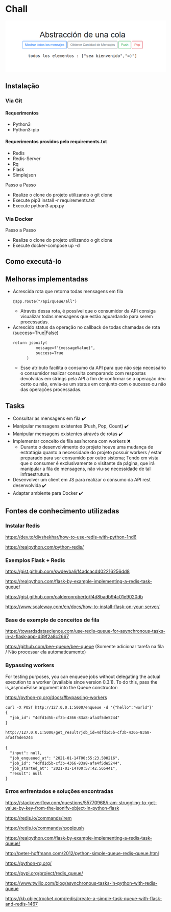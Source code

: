 # Chall

![alt text](https://github.com/bminossi/FlaskRedis/blob/main/fotodepresentacion.png?raw=true)


## Instalação
### Via Git
#### Requerimentos
- Python3
- Python3-pip

#### Requerimentos providos pelo requirements.txt
- Redis
- Redis-Server
- Rq
- Flask
- Simplejson

Passo a Passo
- Realize o clone do projeto utilizando o git clone
- Execute pip3 install -r requirements.txt
- Execute python3 app.py

### Via Docker
Passo a Passo
- Realize o clone do projeto utilizando o git clone
- Execute docker-compose up -d

## Como executá-lo

## Melhoras implementadas
- Acrescida rota que retorna todas mensagens em fila
  ``` 
  @app.route("/api/queue/all") 
  ```
  - Através dessa rota, é possível que o consumidor da API consiga visualizar todas mensagens que estão aguardando para serem processadas.
- Acrescido status da operação no callback de todas chamadas de rota (success=True|False)
  ```
  return jsonify(
            message=f"{messageValue}",
            success=True
        )
  ```
   - Esse atributo facilita o consumo da API para que não seja necessário o consumidor realizar consulta comparando com respostas devolvidas em strings pela API a fim de confirmar se a operação deu certo ou não, envia-se um status em conjunto com o sucesso ou não das operações processadas.
## Tasks
- Consultar as mensagens em fila :heavy_check_mark:
- Manipular mensagens existentes (Push, Pop, Count) :heavy_check_mark:
- Manipular mensagens existentes através de rotas :heavy_check_mark:
- Implementar conceito de fila assíncrona com workers :x:
  - Durante o desenvolvimento do projeto houve uma mudança de estratágia quanto a necessidade do projeto possuir workers / estar preparado para ser consumido por outro sistema; Tendo em vista que o consumer é exclusivamente o visitante da página, que irá manipular a fila de mensagens, não viu-se necessidade de tal infraestrutura. 
- Desenvolver um client em JS para realizar o consumo da API rest desenvolvida :heavy_check_mark:
- Adaptar ambiente para Docker :heavy_check_mark:


## Fontes de conhecimento utilizadas
### Instalar Redis

https://dev.to/divshekhar/how-to-use-redis-with-python-1nd6

https://realpython.com/python-redis/

### Exemplos Flask + Redis

https://gist.github.com/swdevbali/f4adcacd402216256dd8

https://realpython.com/flask-by-example-implementing-a-redis-task-queue/

https://gist.github.com/calderonroberto/f4d8badb94c01e9020db

https://www.scaleway.com/en/docs/how-to-install-flask-on-your-server/


### Base de exemplo de conceitos de fila

https://towardsdatascience.com/use-redis-queue-for-asynchronous-tasks-in-a-flask-app-d39f2a8c2667

https://github.com/bee-queue/bee-queue (Somente adicionar tarefa na fila / Não processar ela automaticamente)

### Bypassing workers

For testing purposes, you can enqueue jobs without delegating the actual execution to a worker (available since version 0.3.1). To do this, pass the is_async=False argument into the Queue constructor:

https://python-rq.org/docs/#bypassing-workers

```
curl -X POST http://127.0.0.1:5000/enqueue -d '{"hello":"world"}'
{
  "job_id": "4dfd1d5b-cf3b-4366-83a8-afa4f5de5244"
}
```
```
http://127.0.0.1:5000/get_result?job_id=4dfd1d5b-cf3b-4366-83a8-afa4f5de5244

{
  "input": null, 
  "job_enqueued_at": "2021-01-14T00:55:23.500216", 
  "job_id": "4dfd1d5b-cf3b-4366-83a8-afa4f5de5244", 
  "job_started_at": "2021-01-14T00:57:42.565441", 
  "result": null
}
```
### Erros enfrentados e soluções encontradas
https://stackoverflow.com/questions/55770968/i-am-struggling-to-get-value-by-key-from-the-jsonify-object-in-python-flask

https://redis.io/commands/lrem

https://redis.io/commands/rpoplpush

https://realpython.com/flask-by-example-implementing-a-redis-task-queue/

http://peter-hoffmann.com/2012/python-simple-queue-redis-queue.html

https://python-rq.org/

https://pypi.org/project/redis_queue/

https://www.twilio.com/blog/asynchronous-tasks-in-python-with-redis-queue

https://kb.objectrocket.com/redis/create-a-simple-task-queue-with-flask-and-redis-1467







